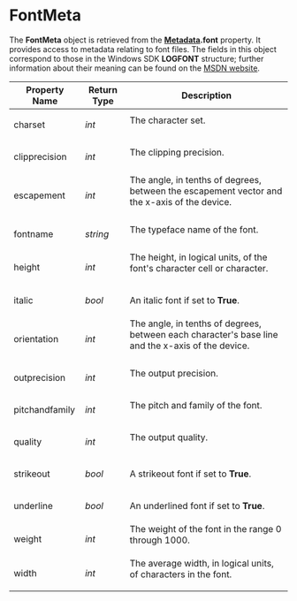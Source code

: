 # FontMeta

The **FontMeta** object is retrieved from the **[Metadata](metadata.md).font** property. It provides access to metadata relating to font files. The fields in this object correspond to those in the Windows SDK **LOGFONT** structure; further information about their meaning can be found on the [MSDN website](http://msdn.microsoft.com/en-us/library/windows/desktop/dd145037(v=vs.85).aspx).

<table>
<thead><tr><th>
Property Name</th><th>
Return Type</th><th>
Description
</th></tr></thead><tbody><tr><td>
charset</td><td>

*int*</td><td>
The character set.
</td></tr><tr><td>
clipprecision</td><td>

*int*</td><td>
The clipping precision.
</td></tr><tr><td>
escapement</td><td>

*int*</td><td>
The angle, in tenths of degrees, between the escapement vector and the x-axis of the device.
</td></tr><tr><td>
fontname</td><td>

*string*</td><td>
The typeface name of the font.
</td></tr><tr><td>
height</td><td>

*int*</td><td>
The height, in logical units, of the font's character cell or character.
</td></tr><tr><td>
italic</td><td>

*bool*</td><td>

An italic font if set to **True**.
</td></tr><tr><td>
orientation</td><td>

*int*</td><td>
The angle, in tenths of degrees, between each character's base line and the x-axis of the device.
</td></tr><tr><td>
outprecision</td><td>

*int*</td><td>
The output precision.
</td></tr><tr><td>
pitchandfamily</td><td>

*int*</td><td>
The pitch and family of the font.
</td></tr><tr><td>
quality</td><td>

*int*</td><td>
The output quality.
</td></tr><tr><td>
strikeout</td><td>

*bool*</td><td>

A strikeout font if set to **True**.
</td></tr><tr><td>
underline</td><td>

*bool*</td><td>

An underlined font if set to **True**.
</td></tr><tr><td>
weight</td><td>

*int*</td><td>
The weight of the font in the range 0 through 1000.
</td></tr><tr><td>
width</td><td>

*int*</td><td>
The average width, in logical units, of characters in the font.
</td></tr></tbody>
</table>

